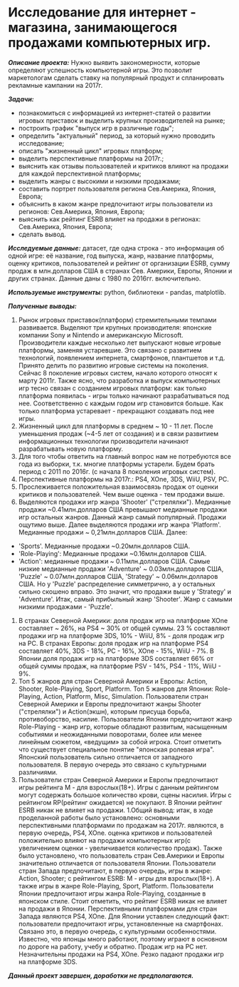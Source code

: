 # **Исследование для интернет - магазина, занимающегося продажами компьютерных игр.** 

***Описание проекта:*** 
Нужно выявить закономерности, которые определяют успешность компьютерной игры. Это позволит маркетологам сделать ставку на популярный продукт и спланировать рекламные кампании на 2017г.

***Задачи:***
  - познакомиться с информацией из интернет-статей о развитии игровых приставок и выделить крупных производителей на рынке;
  - построить график "выпуск игр в различные годы";
  - определить "актуальный" период, за который нужно проводить исследование;
  - описать "жизненный цикл" игровых платформ;
  - выделить перспективные платформы на 2017г.;
  - выяснить как отзывы пользователей и критиков влияют на продажи для каждой перспективной платформы;
  - выделить жанры с высокими и низкими продажами;
  - составить портрет пользователя региона Сев.Америка, Япония, Европа;
  - объяснить в каком жанре предпочитают игры пользователи из регионов: Сев.Америка, Япония, Европа;
  - выяснить как рейтинг ESRB влияет на продажи в регионах: Сев.Америка, Япония, Европа;
  - сделать вывод.
  
***Исследуемые данные:***
датасет, где одна строка - это информация об одной игре: её название, год выпуска, жанр, название платформы, оценку критиков, пользователей и рейтинг от организации ESRB, сумму продаж в млн.долларов США в странах Сев. Америки, Европы, Японии и других странах. Данные даны с 1980 по 2016гг. включительно.

***Используемые инструменты:*** python, библиотеки - pandas, matplotlib.

***Полученные выводы:***
  1.  Рынок игровых приставок(платформ) стремительными темпами развивается. Выделяют три крупных производителя: японские компании Sony и Nintendo и американскую Microsoft. Производители каждые несколько лет выпускают новые игровые платформы, заменяя устаревшие. Это связано с развитием технологий, появлением интернета, смартфонов, плантшетов и т.д. Принято делить по развитию игровые системы на поколения. Сейчас 8 поколение игровых систем, начало которого относят к марту 2011г.
  Также ясно, что разработка и выпуск компьютерных игр тесно связан с созданием игровых платформ: как только платформа появилась - игры только начинают разрабатываться под нее. Соответственно с каждым годом игр становится больше. Как только платформа устаревает - прекращают создавать под нее игры.
  1.   Жизненный цикл для платформы в среднем ~ 10 - 11 лет. После уменьшения продаж (~4-5 лет от создания) и в связи развитием информационных технологии производители начинают разрабатывать новую платформу.
  1. Для того чтобы ответить на главный вопрос нам не потребуются все года из выборки, т.к. многие платформы устарели. Будем брать период с 2011 по 2016г. (с начала 8 поколения игровых систем).
  1. Перспективные платформы на 2017г.: PS4, XOne, 3DS, WiiU, PSV, PC.
  1. Прослеживается положительная взаимосвязь продаж от оценки критиков и пользователей. Чем выше оценка - тем продажи выше.
  1. Выделяются продажи игр жанра 'Shooter' ("стрелялки"). Медианные продажи ~0.41млн.долларов США превышают медианные продажи игр остальных жанров.  Данный жанр самый популярный. Продажи ощутимо выше.
Далее выделяются продажи игр жанра 'Platform'. Медианные продажи ~ 0,21млн.долларов США.
Далее:
- 'Sports'. Медианные продажи ~0.20млн.долларов США. 
- 'Role-Playing': Медианные продажи ~0.16млн.долларов США.
- 'Action': медианные продажи ~ 0.11млн.долларов США.
Самые низкие медианные продажи 'Adventure' ~ 0.03млн.долларов США, 'Puzzle' ~ 0.07млн.долларов США, 'Strategy' ~ 0.06млн.долларов США. Но у 'Puzzle' распределение симметрично, а у остальных сильно скошено вправо. Это значит, что продажи выше у 'Strategy' и 'Adventure'. Итак, самый прибыльный жанр 'Shooter'. Жанр с самыми низкими продажами - 'Puzzle'.
1. В странах Северной Америки: доля продаж игр на платформе XOne составляет ~ 26%, на PS4 ~ 30% от общей суммы. 23 % составляют продажи игр на платформе 3DS, 10% - WiiU, 8% - доля продаж игр на PC.
В странах Европы: доля продаж игр на платформе PS4 составляет 40%, 3DS - 18%, PC - 16%, XOne - 15%, WiiU - 7%.
В Японии доля продаж игр на платформе 3DS составляет 66% от общей суммы продаж, на платформе PSV - 14%, PS4 - 11%, WiiU - 9%.
1. Топ 5 жанров для стран Северной Америки и Европы: Action, Shooter, Role-Playing, Sport, Platform.
Топ 5 жанров для Японии: Role-Playing, Action, Platform, Misc, Simulation.
Пользователи стран Северной Америки и Европы предпочитают жанры Shooter ("стрелялки") и Action(экшн), которым присуща борьба, противоборство, насилие.
Пользователи Японии предпочитают жанр Role-Playing - жанр игр, которые обладают развитым, насыщенным событиями и неожиданными поворотами, более или менее линейным сюжетом, «ведущим» за собой игрока. Стоит отметить что существует специальное понятие "японская ролевая игра".
Японский пользователь сильно отличается от западного пользователя. В первую очередь это связано с культурными различиями.
1. Пользователи стран Северной Америки и Европы предпочитают игры рейтинга М - для взрослых(18+). Игры с данным рейтингом могут содержать большое количество крови, сцены насилия. Игры с рейтингом RP(рейтинг ожидается) не покупают. В Японии рейтинг ESRB никак не влияет на продажи.
1.Общий вывод: итак, в ходе проделанной работы было установлено:
основными перспективными платформами по продажам на 2017г. являются, в первую очередь, PS4, XOne.
оценка критиков и пользователей положительно влияют на продажи компьютерных игр(с увеличением оценки - увеличивается количество продаж). Также было установлено, что пользователь стран Сев.Америки и Европы значительно отличается от пользователя Японии.
Пользователи стран Запада предпочитают, в первую очередь, игры в жанре: Action, Shooter; с рейтингом ESRB: M - игры для взрослых(18+). А также игры в жанре Role-Playing, Sport, Platform.
Пользователи Японии предпочитают игры жанра Role-Playing, созданные в японском стиле. Стоит отметить, что рейтинг ESRB никак не влияет на продажи в Японии.
Перспективными платформами для стран Запада являются PS4, XOne.
Для Японии уставлен следующий факт: пользователи предпочитают игры, установленные на смартфонах. Связано это, в первую очередь, с культурными особенностями. Известно, что японцы много работают, поэтому играют в основном по дороге на работу, учебу и обратно.
Продаж игр на PC нет. Незначительны продажи на PS4, XOne. Резко падают продажи игр на платформе 3DS.

***Данный проект завершен, доработки не предполагаются.***


